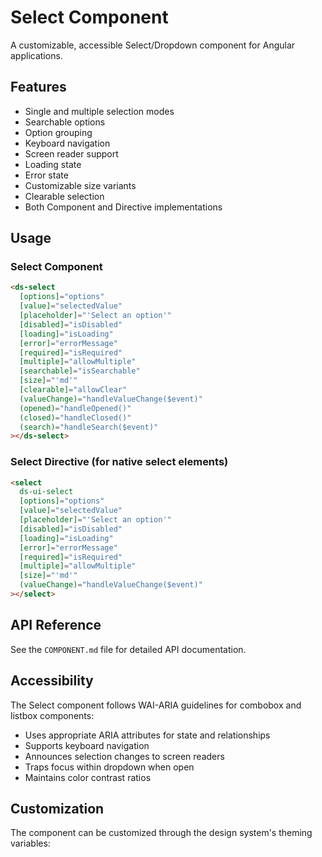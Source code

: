 # Select Component

A customizable, accessible Select/Dropdown component for Angular applications.

## Features

- Single and multiple selection modes
- Searchable options
- Option grouping
- Keyboard navigation
- Screen reader support
- Loading state
- Error state
- Customizable size variants
- Clearable selection
- Both Component and Directive implementations

## Usage

### Select Component

```html
<ds-select
  [options]="options"
  [value]="selectedValue"
  [placeholder]="'Select an option'"
  [disabled]="isDisabled"
  [loading]="isLoading"
  [error]="errorMessage"
  [required]="isRequired"
  [multiple]="allowMultiple"
  [searchable]="isSearchable"
  [size]="'md'"
  [clearable]="allowClear"
  (valueChange)="handleValueChange($event)"
  (opened)="handleOpened()"
  (closed)="handleClosed()"
  (search)="handleSearch($event)"
></ds-select>
```

### Select Directive (for native select elements)

```html
<select
  ds-ui-select
  [options]="options"
  [value]="selectedValue"
  [placeholder]="'Select an option'"
  [disabled]="isDisabled"
  [loading]="isLoading"
  [error]="errorMessage"
  [required]="isRequired"
  [multiple]="allowMultiple"
  [size]="'md'"
  (valueChange)="handleValueChange($event)"
></select>
```

## API Reference

See the `COMPONENT.md` file for detailed API documentation.

## Accessibility

The Select component follows WAI-ARIA guidelines for combobox and listbox components:

- Uses appropriate ARIA attributes for state and relationships
- Supports keyboard navigation
- Announces selection changes to screen readers
- Traps focus within dropdown when open
- Maintains color contrast ratios

## Customization

The component can be customized through the design system's theming variables:
